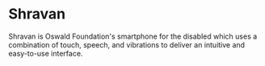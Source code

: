 # Shravan
Shravan is Oswald Foundation's smartphone for the disabled which uses a combination of touch, speech, and vibrations to deliver an intuitive and easy-to-use interface.
